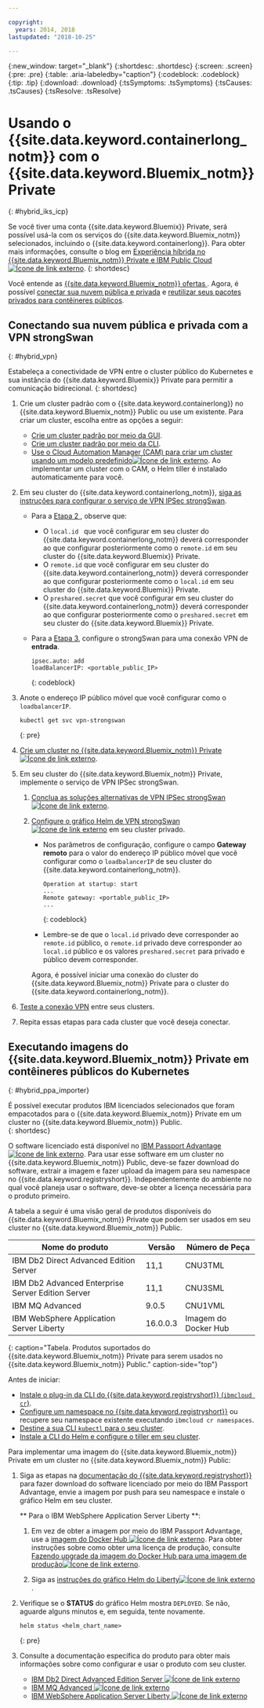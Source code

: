 ```yaml
---

copyright:
  years: 2014, 2018
lastupdated: "2018-10-25"

---
```


{:new_window: target="_blank"}
{:shortdesc: .shortdesc}
{:screen: .screen}
{:pre: .pre}
{:table: .aria-labeledby="caption"}
{:codeblock: .codeblock}
{:tip: .tip}
{:download: .download}
{:tsSymptoms: .tsSymptoms}
{:tsCauses: .tsCauses}
{:tsResolve: .tsResolve}


# Usando o {{site.data.keyword.containerlong_notm}} com o {{site.data.keyword.Bluemix_notm}} Private
{: #hybrid_iks_icp}

Se você tiver uma conta {{site.data.keyword.Bluemix}} Private, será possível usá-la com os serviços do {{site.data.keyword.Bluemix_notm}} selecionados, incluindo o {{site.data.keyword.containerlong}}. Para obter mais informações, consulte o blog em [Experiência híbrida no {{site.data.keyword.Bluemix_notm}} Private e IBM Public Cloud![Ícone de link externo](../icons/launch-glyph.svg "Ícone de link externo")](http://ibm.biz/hybridJune2018).
{: shortdesc}

Você entende as  [ {{site.data.keyword.Bluemix_notm}}  ofertas ](cs_why.html#differentiation). Agora, é possível [conectar sua nuvem pública e privada](#hybrid_vpn) e [reutilizar seus pacotes privados para contêineres públicos](#hybrid_ppa_importer).

## Conectando sua nuvem pública e privada com a VPN strongSwan
{: #hybrid_vpn}

Estabeleça a conectividade de VPN entre o cluster público do Kubernetes e sua instância do {{site.data.keyword.Bluemix}} Private para permitir a comunicação bidirecional.
{: shortdesc}

1.  Crie um cluster padrão com o {{site.data.keyword.containerlong}} no {{site.data.keyword.Bluemix_notm}} Public ou use um existente. Para criar um cluster, escolha entre as opções a seguir: 
    - [Crie um cluster padrão por meio da GUI](cs_clusters.html#clusters_ui). 
    - [Crie um cluster padrão por meio da CLI](cs_clusters.html#clusters_cli). 
    - [ Use o Cloud Automation Manager (CAM) para criar um cluster usando um modelo predefinido![Ícone de link externo](../icons/launch-glyph.svg "Ícone de link externo")](https://www.ibm.com/support/knowledgecenter/SS2L37_2.1.0.3/cam_deploy_IKS.html). Ao implementar um cluster com o CAM, o Helm tiller é instalado automaticamente para você.

2.  Em seu cluster do {{site.data.keyword.containerlong_notm}}, [siga as instruções para configurar o serviço de VPN IPSec strongSwan](cs_vpn.html#vpn_configure). 

    *  Para a  [ Etapa 2 ](cs_vpn.html#strongswan_2), observe que:

       * O `local.id ` que você configurar em seu cluster do {{site.data.keyword.containerlong_notm}} deverá corresponder ao que configurar posteriormente como o `remote.id` em seu cluster do {{site.data.keyword.Bluemix}} Private. 
       * O `remote.id` que você configurar em seu cluster do {{site.data.keyword.containerlong_notm}} deverá corresponder ao que configurar posteriormente como o `local.id` em seu cluster do {{site.data.keyword.Bluemix}} Private.
       * O `preshared.secret` que você configurar em seu cluster do {{site.data.keyword.containerlong_notm}} deverá corresponder ao que configurar posteriormente como o `preshared.secret` em seu cluster do {{site.data.keyword.Bluemix}} Private.

    *  Para a [Etapa 3](cs_vpn.html#strongswan_3), configure o strongSwan para uma conexão VPN de **entrada**.

       ```
       ipsec.auto: add
       loadBalancerIP: <portable_public_IP>
       ```
       {: codeblock}

3.  Anote o endereço IP público móvel que você configurar como o `loadbalancerIP`.

    ```
    kubectl get svc vpn-strongswan
    ```
    {: pre}

4.  [Crie um cluster no {{site.data.keyword.Bluemix_notm}} Private![Ícone de link externo](../icons/launch-glyph.svg "Ícone de link externo")](https://www.ibm.com/support/knowledgecenter/SSBS6K_2.1.0.3/installing/installing.html).

5.  Em seu cluster do {{site.data.keyword.Bluemix_notm}} Private, implemente o serviço de VPN IPSec strongSwan.

    1.  [Conclua as soluções alternativas de VPN IPSec strongSwan ![Ícone de link externo](../icons/launch-glyph.svg "Ícone de link externo")](https://www.ibm.com/support/knowledgecenter/SS2L37_2.1.0.3/cam_strongswan.html). 

    2.  [Configure o gráfico Helm de VPN strongSwan ![Ícone de link externo](../icons/launch-glyph.svg "Ícone de link externo")](https://www.ibm.com/support/knowledgecenter/SSBS6K_2.1.0.3/app_center/create_release.html) em seu cluster privado. 
    
        *  Nos parâmetros de configuração, configure o campo **Gateway remoto** para o valor do endereço IP público móvel que você configurar como o `loadbalancerIP` de seu cluster do {{site.data.keyword.containerlong_notm}}.
    
           ```
           Operation at startup: start
           ...
           Remote gateway: <portable_public_IP>
           ...
           ```
           {: codeblock}
    
        *  Lembre-se de que o `local.id` privado deve corresponder ao `remote.id` público, o `remote.id` privado deve corresponder ao `local.id` público e os valores `preshared.secret` para privado e público devem corresponder.
        
        Agora, é possível iniciar uma conexão do cluster do {{site.data.keyword.Bluemix_notm}} Private para o cluster do {{site.data.keyword.containerlong_notm}}.

7.  [Teste a conexão VPN](cs_vpn.html#vpn_test) entre seus clusters.

8.  Repita essas etapas para cada cluster que você deseja conectar. 


## Executando imagens do {{site.data.keyword.Bluemix_notm}} Private em contêineres públicos do Kubernetes
{: #hybrid_ppa_importer}

É possível executar produtos IBM licenciados selecionados que foram empacotados para o {{site.data.keyword.Bluemix_notm}} Private em um cluster no {{site.data.keyword.Bluemix_notm}} Public.  
{: shortdesc}

O software licenciado está disponível no [IBM Passport Advantage ![Ícone de link externo](../icons/launch-glyph.svg "Ícone de link externo")](https://www-01.ibm.com/software/passportadvantage/index.html). Para usar esse software em um cluster no {{site.data.keyword.Bluemix_notm}} Public, deve-se fazer download do software, extrair a imagem e fazer upload da imagem para seu namespace no {{site.data.keyword.registryshort}}. Independentemente do ambiente no qual você planeja usar o software, deve-se obter a licença necessária para o produto primeiro. 

A tabela a seguir é uma visão geral de produtos disponíveis do {{site.data.keyword.Bluemix_notm}} Private que podem ser usados em seu cluster no {{site.data.keyword.Bluemix_notm}} Public.

| Nome do produto | Versão | Número de Peça |
| --- | --- | --- |
| IBM Db2 Direct Advanced Edition Server | 11,1 | CNU3TML |
| IBM Db2 Advanced Enterprise Server Edition Server | 11,1 | CNU3SML |
| IBM MQ Advanced | 9.0.5 | CNU1VML |
| IBM WebSphere Application Server Liberty | 16.0.0.3 | Imagem do Docker Hub |
{: caption="Tabela. Produtos suportados do {{site.data.keyword.Bluemix_notm}} Private para serem usados no {{site.data.keyword.Bluemix_notm}} Public." caption-side="top"}

Antes de iniciar: 
- [Instale o plug-in da CLI do {{site.data.keyword.registryshort}} (`ibmcloud cr`)](/docs/services/Registry/registry_setup_cli_namespace.html#registry_cli_install). 
- [Configure um namespace no {{site.data.keyword.registryshort}}](/docs/services/Registry/registry_setup_cli_namespace.html#registry_namespace_add) ou recupere seu namespace existente executando `ibmcloud cr namespaces`. 
- [Destine a sua CLI `kubectl` para o seu cluster](/docs/containers/cs_cli_install.html#cs_cli_configure). 
- [Instale a CLI do Helm e configure o tiller em seu cluster](/docs/containers/cs_integrations.html#helm). 

Para implementar uma imagem do {{site.data.keyword.Bluemix_notm}} Private em um cluster no {{site.data.keyword.Bluemix_notm}} Public:

1.  Siga as etapas na [documentação do {{site.data.keyword.registryshort}}](/docs/services/Registry/ts_index.html#ts_ppa) para fazer download do software licenciado por meio do IBM Passport Advantage, envie a imagem por push para seu namespace e instale o gráfico Helm em seu cluster. 

    ** Para o IBM WebSphere Application Server Liberty **:
    
    1.  Em vez de obter a imagem por meio do IBM Passport Advantage, use a [imagem do Docker Hub ![Ícone de link externo](../icons/launch-glyph.svg "Ícone de link externo")](https://hub.docker.com/_/websphere-liberty/). Para obter instruções sobre como obter uma licença de produção, consulte [Fazendo upgrade da imagem do Docker Hub para uma imagem de produção![Ícone de link externo](../icons/launch-glyph.svg "Ícone de link externo")](https://github.com/WASdev/ci.docker/tree/master/ga/production-upgrade).
    
    2.  Siga as [instruções do gráfico Helm do Liberty![Ícone de link externo](../icons/launch-glyph.svg "Ícone de link externo")](https://www.ibm.com/support/knowledgecenter/en/SSEQTP_liberty/com.ibm.websphere.wlp.doc/ae/rwlp_icp_helm.html). 

2.  Verifique se o **STATUS** do gráfico Helm mostra `DEPLOYED`. Se não, aguarde alguns minutos e, em seguida, tente novamente.
    ```
    helm status <helm_chart_name>
    ```
    {: pre}
   
3.  Consulte a documentação específica do produto para obter mais informações sobre como configurar e usar o produto com seu cluster. 

    - [IBM Db2 Direct Advanced Edition Server ![Ícone de link externo](../icons/launch-glyph.svg "Ícone de link externo")](https://www.ibm.com/support/knowledgecenter/en/SSEPGG_11.1.0/com.ibm.db2.luw.licensing.doc/doc/c0070181.html) 
    - [IBM MQ Advanced ![Ícone de link externo](../icons/launch-glyph.svg "Ícone de link externo")](https://www.ibm.com/support/knowledgecenter/en/SSFKSJ_9.0.0/com.ibm.mq.helphome.v90.doc/WelcomePagev9r0.html)
    - [IBM WebSphere Application Server Liberty ![Ícone de link externo](../icons/launch-glyph.svg "Ícone de link externo")](https://www.ibm.com/support/knowledgecenter/en/SSEQTP_liberty/as_ditamaps/was900_welcome_liberty.html)
